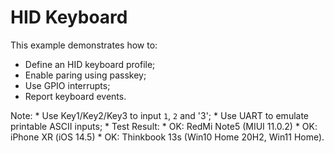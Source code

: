 # HID Keyboard

This example demonstrates how to:

* Define an HID keyboard profile;
* Enable paring using passkey;
* Use GPIO interrupts;
* Report keyboard events.

Note: 
    * Use Key1/Key2/Key3 to input `1`, `2` and '3';
    * Use UART to emulate printable ASCII inputs;
    * Test Result:
        * OK: RedMi Note5 (MIUI 11.0.2)
        * OK: iPhone XR (iOS 14.5)
        * OK: Thinkbook 13s (Win10 Home 20H2, Win11 Home).

